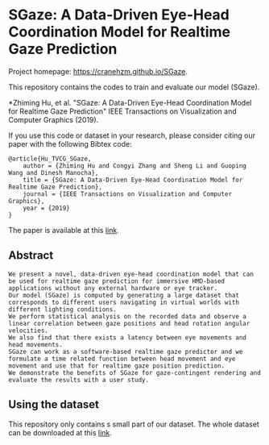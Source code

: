# SGaze: A Data-Driven Eye-Head Coordination Model for Realtime Gaze Prediction
Project homepage: https://cranehzm.github.io/SGaze.


This repository contains the codes to train and evaluate our model (SGaze).


*Zhiming Hu, et al. "SGaze: A Data-Driven Eye-Head Coordination Model for Realtime Gaze Prediction" IEEE Transactions on Visualization and Computer Graphics (2019).

If you use this code or dataset in your research, please consider citing our paper with the following Bibtex code:

```
@article{Hu_TVCG_SGaze, 
    author = {Zhiming Hu and Congyi Zhang and Sheng Li and Guoping Wang and Dinesh Manocha}, 
    title = {SGaze: A Data-Driven Eye-Head Coordination Model for Realtime Gaze Prediction}, 
    journal = {IEEE Transactions on Visualization and Computer Graphics}, 
    year = {2019}
} 
```
The paper is available at this [link](https://ieeexplore.ieee.org/document/8643434).

## Abstract
```
We present a novel, data-driven eye-head coordination model that can be used for realtime gaze prediction for immersive HMD-based applications without any external hardware or eye tracker. 
Our model (SGaze) is computed by generating a large dataset that corresponds to different users navigating in virtual worlds with different lighting conditions. 
We perform statistical analysis on the recorded data and observe a linear correlation between gaze positions and head rotation angular velocities. 
We also find that there exists a latency between eye movements and head movements. 
SGaze can work as a software-based realtime gaze predictor and we formulate a time related function between head movement and eye movement and use that for realtime gaze position prediction. 
We demonstrate the benefits of SGaze for gaze-contingent rendering and evaluate the results with a user study.
```	

## Using the dataset

This repository only contains s small part of our dataset. The whole dataset can be downloaded at this [link](http://cranehzm.github.io/SGaze).

